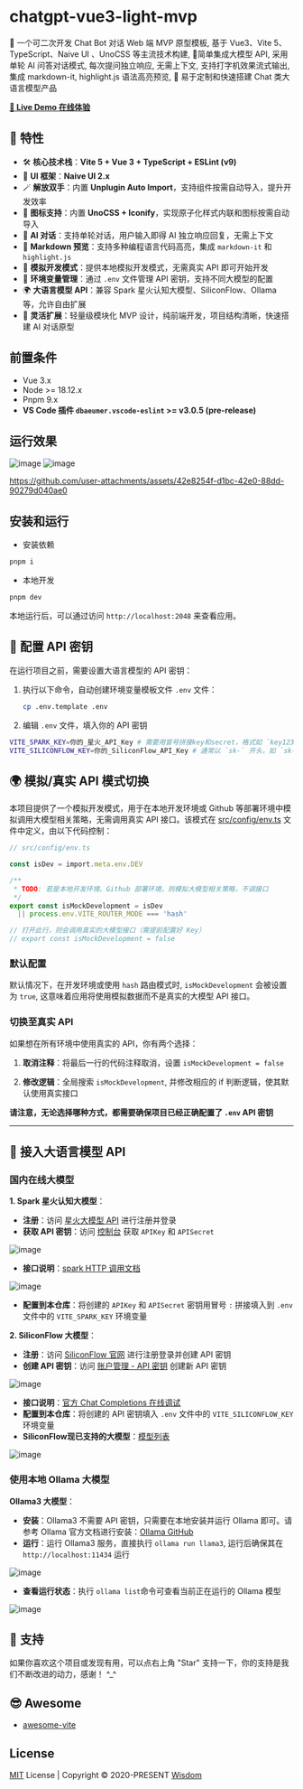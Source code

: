 # chatgpt-vue3-light-mvp

💭 一个可二次开发 Chat Bot 对话 Web 端 MVP 原型模板, 基于 Vue3、Vite 5、TypeScript、Naive UI 、UnoCSS 等主流技术构建, 🧤简单集成大模型 API, 采用单轮 AI 问答对话模式, 每次提问独立响应, 无需上下文, 支持打字机效果流式输出, 集成 markdown-it, highlight.js 语法高亮预览, 💼 易于定制和快速搭建 Chat 类大语言模型产品


__[🌈 Live Demo 在线体验](https://pdsuwwz.github.io/chatgpt-vue3-light-mvp)__


## 🎉 特性

* 🛠️ **核心技术栈**：__Vite 5 + Vue 3 + TypeScript + ESLint (v9)__
* 🎨 **UI 框架**：__Naive UI 2.x__
* 🪄 **解放双手**：内置 **Unplugin Auto Import**，支持组件按需自动导入，提升开发效率
* 🌟 **图标支持**：内置 **UnoCSS + Iconify**，实现原子化样式内联和图标按需自动导入
* 💬 **AI 对话**：支持单轮对话，用户输入即得 AI 独立响应回复，无需上下文
* 📝 **Markdown 预览**：支持多种编程语言代码高亮，集成 `markdown-it` 和 `highlight.js`
* 🧪 **模拟开发模式**：提供本地模拟开发模式，无需真实 API 即可开始开发
* 🔑 **环境变量管理**：通过 `.env` 文件管理 API 密钥，支持不同大模型的配置
* 🌍 **大语言模型 API**：兼容 Spark 星火认知大模型、SiliconFlow、Ollama 等，允许自由扩展
* 🚀 **灵活扩展**：轻量级模块化 MVP 设计，纯前端开发，项目结构清晰，快速搭建 AI 对话原型


## 前置条件

* Vue 3.x
* Node >= 18.12.x
* Pnpm 9.x
* **VS Code 插件 `dbaeumer.vscode-eslint` >= v3.0.5 (pre-release)**

## 运行效果

![image](https://github.com/user-attachments/assets/6a066e66-1501-4816-880f-df37db658934)
![image](https://github.com/user-attachments/assets/71515bdc-1831-4421-b8df-127577d8a24d)


https://github.com/user-attachments/assets/42e8254f-d1bc-42e0-88dd-90279d040ae0


## 安装和运行

* 安装依赖

```bash
pnpm i
```

* 本地开发

```bash
pnpm dev
```

本地运行后，可以通过访问 `http://localhost:2048` 来查看应用。


## 🔑 配置 API 密钥

在运行项目之前，需要设置大语言模型的 API 密钥：

1. 执行以下命令，自动创建环境变量模板文件 `.env` 文件：
    ```sh
    cp .env.template .env
    ```

2. 编辑 `.env` 文件，填入你的 API 密钥

  ```sh
  VITE_SPARK_KEY=你的_星火_API_Key # 需要用冒号拼接key和secret，格式如 `key123456:secret123456`
  VITE_SILICONFLOW_KEY=你的_SiliconFlow_API_Key # 通常以 `sk-` 开头，如 `sk-xxxxxx`
  ```

## 🌍 模拟/真实 API 模式切换

本项目提供了一个模拟开发模式，用于在本地开发环境或 Github 等部署环境中模拟调用大模型相关策略，无需调用真实 API 接口。该模式在 [src/config/env.ts](src/config/env.ts) 文件中定义，由以下代码控制：

```ts
// src/config/env.ts

const isDev = import.meta.env.DEV

/**
 * TODO: 若是本地开发环境、Github 部署环境，则模拟大模型相关策略，不调接口
 */
export const isMockDevelopment = isDev
  || process.env.VITE_ROUTER_MODE === 'hash'

// 打开此行，则会调用真实的大模型接口（需提前配置好 Key）
// export const isMockDevelopment = false
```
### 默认配置

默认情况下，在开发环境或使用 `hash` 路由模式时, `isMockDevelopment` 会被设置为 `true`, 这意味着应用将使用模拟数据而不是真实的大模型 API 接口。

### 切换至真实 API

如果想在所有环境中使用真实的 API，你有两个选择：

1. **取消注释**：将最后一行的代码注释取消，设置 `isMockDevelopment = false`

2. **修改逻辑**：全局搜索 `isMockDevelopment`, 并修改相应的 if 判断逻辑，使其默认使用真实接口

**请注意，无论选择哪种方式，都需要确保项目已经正确配置了 `.env` API 密钥**

---

## 🦙 接入大语言模型 API

### 国内在线大模型

**1. Spark 星火认知大模型**：

- **注册**：访问 [星火大模型 API](https://xinghuo.xfyun.cn/sparkapi) 进行注册并登录
- **获取 API 密钥**：访问 [控制台](https://console.xfyun.cn/services/bm4) 获取 `APIKey` 和 `APISecret`

![image](https://github.com/user-attachments/assets/8761d59d-b4c3-41d5-9c58-14a5b0f4389c)

- **接口说明**：[spark HTTP 调用文档](https://www.xfyun.cn/doc/spark/HTTP%E8%B0%83%E7%94%A8%E6%96%87%E6%A1%A3.html#_1-%E6%8E%A5%E5%8F%A3%E8%AF%B4%E6%98%8E)

![image](https://github.com/user-attachments/assets/71334353-b6c1-4778-ae21-95e98860d2b1)

- **配置到本仓库**：将创建的 `APIKey` 和 `APISecret` 密钥用冒号 `:` 拼接填入到 `.env` 文件中的 `VITE_SPARK_KEY` 环境变量


**2. SiliconFlow 大模型**：
- **注册**：访问 [SiliconFlow 官网](https://siliconflow.cn/zh-cn/siliconcloud) 进行注册登录并创建 API 密钥
- **创建 API 密钥**：访问 [账户管理 - API 密钥](https://cloud.siliconflow.cn/account/ak) 创建新 API 密钥

![image](https://github.com/user-attachments/assets/31e1ef13-869a-4695-a7c0-054d2c3e877f)

- **接口说明**：[官方 Chat Completions 在线调试](https://docs.siliconflow.cn/reference/chat-completions-3)
- **配置到本仓库**：将创建的 API 密钥填入 `.env` 文件中的 `VITE_SILICONFLOW_KEY` 环境变量
- **SiliconFlow现已支持的大模型**：[模型列表](https://siliconflow.cn/zh-cn/models)

![image](https://github.com/user-attachments/assets/f320f495-cb17-48ff-99c4-aaedbf87fc84)


### 使用本地 Ollama 大模型

**Ollama3 大模型**：
- **安装**：Ollama3 不需要 API 密钥，只需要在本地安装并运行 Ollama 即可。请参考 Ollama 官方文档进行安装：[Ollama GitHub](https://github.com/ollama/ollama)
- **运行**：运行 Ollama3 服务，直接执行 `ollama run llama3`, 运行后确保其在 `http://localhost:11434` 运行

![image](https://github.com/user-attachments/assets/f3955060-a22d-4db8-b162-7393c10403f6)

- **查看运行状态**：执行 `ollama list`命令可查看当前正在运行的 Ollama 模型

![image](https://github.com/user-attachments/assets/8c6cf637-fd5b-45b5-93c2-f58927b7110c)



## 🌹 支持

如果你喜欢这个项目或发现有用，可以点右上角 "Star" 支持一下，你的支持是我们不断改进的动力，感谢！ ^_^ 


## 😎 Awesome

* [awesome-vite](https://github.com/pdsuwwz/awesome-vite)

## License

[MIT](./LICENSE) License | Copyright © 2020-PRESENT [Wisdom](https://github.com/pdsuwwz)

